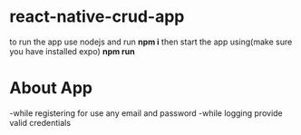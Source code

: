 # react-native-crud-app
to run the app
 use nodejs and run
  **npm i**
 then start the app using(make sure you have installed expo) 
  **npm run**

# About App 
-while registering for use any email and password
-while logging provide valid credentials
